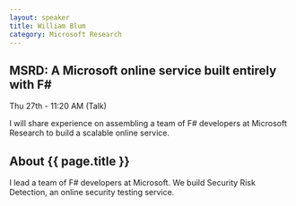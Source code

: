 ```yaml
---
layout: speaker
title: William Blum
category: Microsoft Research
---
```


<div class="row">
    <div class="col-md-6">
        <div class="speaker-talk">
            <div class="section-head">
                <h2 class="header-title">MSRD: A Microsoft online service built entirely with F#</h2>
                    <p class="header-desc">Thu 27th - 11:20 AM (Talk)</p>
            </div>
            <div>
                <p>
                    I will share experience on assembling a team of F# developers at Microsoft Research to build a scalable online service.
                </p>
            </div>
        </div>
    </div>
</div><!-- /.row -->
<div class="row">
    <div class="col-md-12">
        <div class="speaker-about">
            <div class="section-head">
                <h2 class="header-title">About {{ page.title }}</h2>
                <p class="header-desc">
                </p>					
            </div>
            <div class="row">
                <div class="col-md-2">
                </div>
                <div class="col-md-10">
                    <p>
                        I lead a team of F# developers at Microsoft. We build Security Risk Detection, an online security testing service.
                    </p>
                </div>
            </div>       
        </div>
    </div>
</div>